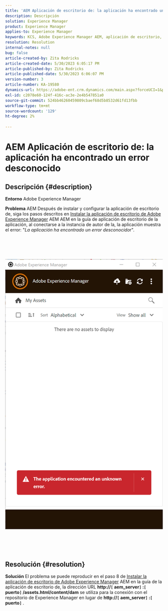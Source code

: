 ```yaml
---
title: 'AEM Aplicación de escritorio de: la aplicación ha encontrado un error desconocido'
description: Descripción
solution: Experience Manager
product: Experience Manager
applies-to: Experience Manager
keywords: KCS, Adobe Experience Manager AEM, aplicación de escritorio, aplicación de escritorio, se ha encontrado un error desconocido, preguntas frecuentes
resolution: Resolution
internal-notes: null
bug: false
article-created-by: Zita Rodricks
article-created-date: 5/30/2023 6:05:17 PM
article-published-by: Zita Rodricks
article-published-date: 5/30/2023 6:06:07 PM
version-number: 3
article-number: KA-19580
dynamics-url: https://adobe-ent.crm.dynamics.com/main.aspx?forceUCI=1&pagetype=entityrecord&etn=knowledgearticle&id=37f9b183-14ff-ed11-8f6e-6045bd006b25
exl-id: c2078e60-124f-416c-ac3e-2e4b547851a0
source-git-commit: 524bb46260459809cbaef68d5b8532d61fd13fbb
workflow-type: tm+mt
source-wordcount: '129'
ht-degree: 2%

---
```


# AEM Aplicación de escritorio de: la aplicación ha encontrado un error desconocido

## Descripción {#description}


<b>Entorno</b>
Adobe Experience Manager

<b>Problema</b>
AEM Después de instalar y configurar la aplicación de escritorio de, siga los pasos descritos en [Instalar la aplicación de escritorio de Adobe Experience Manager](https://experienceleague.adobe.com/docs/experience-manager-desktop-app/using/install-upgrade.html?lang=en#install-v2) AEM AEM en la guía de aplicación de escritorio de la aplicación, al conectarse a la instancia de autor de la, la aplicación muestra el error: &quot;*La aplicación ha encontrado un error desconocido*r&quot;.
<br><br><br> <br><br> ![](assets/___42f9b183-14ff-ed11-8f6e-6045bd006b25___.png)<br><br> <br><br> 

## Resolución {#resolution}


<b>Solución</b>
El problema se puede reproducir en el paso 8 de [Instalar la aplicación de escritorio de Adobe Experience Manager](https://experienceleague.adobe.com/docs/experience-manager-desktop-app/using/install-upgrade.html?lang=en#install-v2) AEM en la guía de la aplicación de escritorio de, la dirección URL <b>http://`[` aem_server`]` :`[` puerto`]` /assets.html/content/dam</b> se utiliza para la conexión con el repositorio de Experience Manager en lugar de <b>http://`[` aem_server`]` :`[` puerto`]` </b>.
